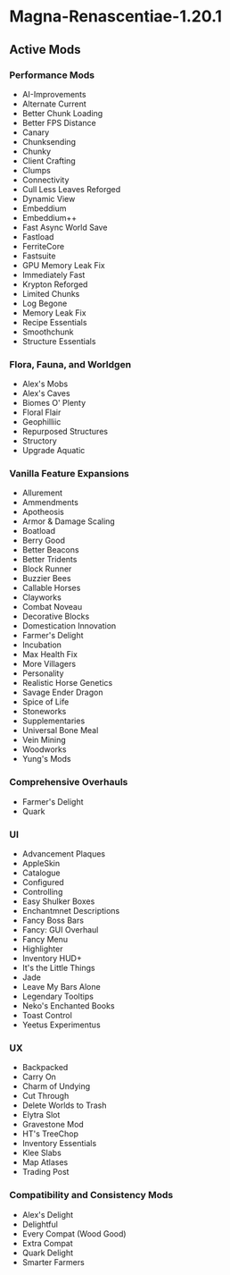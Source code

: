 # Magna-Renascentiae-1.20.1
 
## Active Mods

### Performance Mods
- AI-Improvements
- Alternate Current
- Better Chunk Loading
- Better FPS Distance 
- Canary
- Chunksending
- Chunky
- Client Crafting
- Clumps
- Connectivity
- Cull Less Leaves Reforged
- Dynamic View
- Embeddium
- Embeddium++
- Fast Async World Save
- Fastload
- FerriteCore
- Fastsuite
- GPU Memory Leak Fix
- Immediately Fast
- Krypton Reforged
- Limited Chunks
- Log Begone
- Memory Leak Fix
- Recipe Essentials
- Smoothchunk
- Structure Essentials

### Flora, Fauna, and Worldgen
- Alex's Mobs
- Alex's Caves
- Biomes O' Plenty
- Floral Flair
- Geophilliic
- Repurposed Structures
- Structory
- Upgrade Aquatic

### Vanilla Feature Expansions
- Allurement
- Ammendments
- Apotheosis
- Armor & Damage Scaling
- Boatload
- Berry Good
- Better Beacons
- Better Tridents
- Block Runner
- Buzzier Bees
- Callable Horses
- Clayworks
- Combat Noveau
- Decorative Blocks
- Domestication Innovation
- Farmer's Delight
- Incubation
- Max Health Fix
- More Villagers
- Personality
- Realistic Horse Genetics
- Savage Ender Dragon
- Spice of Life
- Stoneworks
- Supplementaries
- Universal Bone Meal
- Vein Mining
- Woodworks
- Yung's Mods

### Comprehensive Overhauls
- Farmer's Delight
- Quark

### UI
- Advancement Plaques
- AppleSkin
- Catalogue
- Configured
- Controlling
- Easy Shulker Boxes
- Enchantmnet Descriptions
- Fancy Boss Bars
- Fancy: GUI Overhaul
- Fancy Menu
- Highlighter
- Inventory HUD+
- It's the Little Things
- Jade
- Leave My Bars Alone
- Legendary Tooltips
- Neko's Enchanted Books
- Toast Control
- Yeetus Experimentus

### UX
- Backpacked
- Carry On
- Charm of Undying
- Cut Through
- Delete Worlds to Trash
- Elytra Slot
- Gravestone Mod
- HT's TreeChop
- Inventory Essentials
- Klee Slabs
- Map Atlases
- Trading Post

### Compatibility and Consistency Mods
- Alex's Delight
- Delightful
- Every Compat (Wood Good)
- Extra Compat
- Quark Delight
- Smarter Farmers